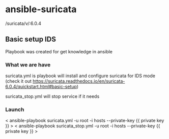 # ansible-suricata

/suricata/v/:6.0.4

## Basic setup IDS ##

Playbook was created for get knowledge in ansible

### What we are have ###

suricata.yml is playbook will install and configure suricata for IDS mode (check it out https://suricata.readthedocs.io/en/suricata-6.0.4/quickstart.html#basic-setup)

suricata_stop.yml will stop service if it needs

### Launch ###

< ansible-playbook suricata.yml -u root -i hosts --private-key {{ private key }} >
< ansible-playbook suricata_stop.yml -u root -i hosts --private-key {{ private key }} >